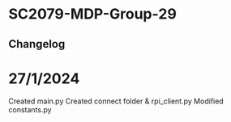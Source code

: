 # SC2079-MDP-Group-29

## Changelog ##
# 27/1/2024
Created main.py
Created connect folder & rpi_client.py
Modified constants.py
